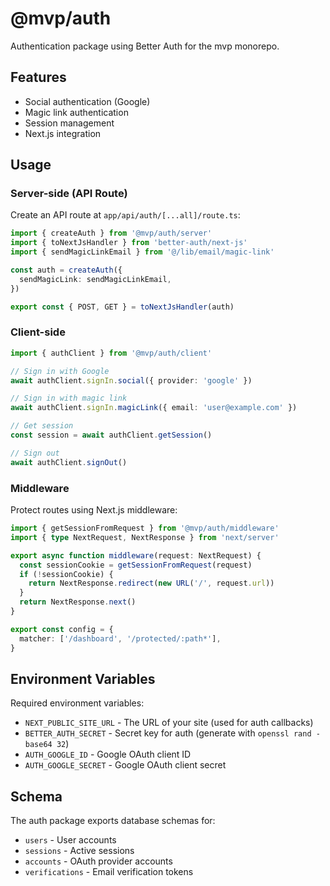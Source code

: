# @mvp/auth

Authentication package using Better Auth for the mvp monorepo.

## Features

- Social authentication (Google)
- Magic link authentication
- Session management
- Next.js integration

## Usage

### Server-side (API Route)

Create an API route at `app/api/auth/[...all]/route.ts`:

```typescript
import { createAuth } from '@mvp/auth/server'
import { toNextJsHandler } from 'better-auth/next-js'
import { sendMagicLinkEmail } from '@/lib/email/magic-link'

const auth = createAuth({
  sendMagicLink: sendMagicLinkEmail,
})

export const { POST, GET } = toNextJsHandler(auth)
```

### Client-side

```typescript
import { authClient } from '@mvp/auth/client'

// Sign in with Google
await authClient.signIn.social({ provider: 'google' })

// Sign in with magic link
await authClient.signIn.magicLink({ email: 'user@example.com' })

// Get session
const session = await authClient.getSession()

// Sign out
await authClient.signOut()
```

### Middleware

Protect routes using Next.js middleware:

```typescript
import { getSessionFromRequest } from '@mvp/auth/middleware'
import { type NextRequest, NextResponse } from 'next/server'

export async function middleware(request: NextRequest) {
  const sessionCookie = getSessionFromRequest(request)
  if (!sessionCookie) {
    return NextResponse.redirect(new URL('/', request.url))
  }
  return NextResponse.next()
}

export const config = {
  matcher: ['/dashboard', '/protected/:path*'],
}
```

## Environment Variables

Required environment variables:

- `NEXT_PUBLIC_SITE_URL` - The URL of your site (used for auth callbacks)
- `BETTER_AUTH_SECRET` - Secret key for auth (generate with `openssl rand -base64 32`)
- `AUTH_GOOGLE_ID` - Google OAuth client ID
- `AUTH_GOOGLE_SECRET` - Google OAuth client secret

## Schema

The auth package exports database schemas for:
- `users` - User accounts
- `sessions` - Active sessions  
- `accounts` - OAuth provider accounts
- `verifications` - Email verification tokens
